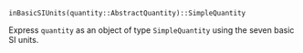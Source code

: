 ```
inBasicSIUnits(quantity::AbstractQuantity)::SimpleQuantity
```

Express `quantity` as an object of type `SimpleQuantity` using the seven basic SI units.
